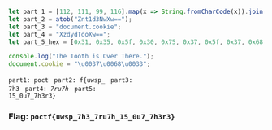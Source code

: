 
```javascript
let part_1 = [112, 111, 99, 116].map(x => String.fromCharCode(x)).join('');
let part_2 = atob("Znt1d3NwXw==");
let part_3 = "document.cookie";
let part_4 = "XzdydTdoXw==";
let part_5_hex = [0x31, 0x35, 0x5f, 0x30, 0x75, 0x37, 0x5f, 0x37, 0x68, 0x33, 0x72, 0x33, 0x7d];

console.log("The Tooth is Over There.");
document.cookie = "\u0037\u0068\u0033";
```

<code>part1: poct </code>
<code>part2: f{uwsp_ </code>
<code>part3: 7h3 </code>
<code>part4: _7ru7h_ </code>
<code>part5: 15_0u7_7h3r3} </code>


<h3>Flag: <code>poctf{uwsp_7h3_7ru7h_15_0u7_7h3r3}</code></h3>
